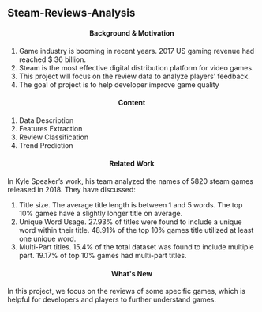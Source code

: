 ## Steam-Reviews-Analysis
#### <center>Background & Motivation</center>
1. Game industry is booming in recent years. 2017 US gaming revenue had reached $ 36 billion. 
2. Steam is the most effective digital distribution platform for video games.
3. This project will focus on the review data to analyze players’ feedback.
4. The goal of project is to help developer improve game quality
#### <center>Content</center>
1. Data Description
2. Features Extraction
3. Review Classification
4. Trend Prediction
#### <center>Related Work</center>
In Kyle Speaker’s work, his team analyzed the names of 5820 steam games released in 2018.  They have discussed: 
   1. Title size. The average title length is between 1 and 5 words. The top 10% games have a slightly longer title on average.
   2. Unique Word Usage. 27.93% of titles were found to include a unique word within their title. 48.91% of the top 10% games title utilized at least one unique word.
   3. Multi-Part titles. 15.4% of the total dataset was found to include multiple part. 19.17% of top 10% games had multi-part titles.
#### <center>What's New</center>
In this project, we focus on the reviews of some specific games, which is helpful for developers and players to further understand games.
